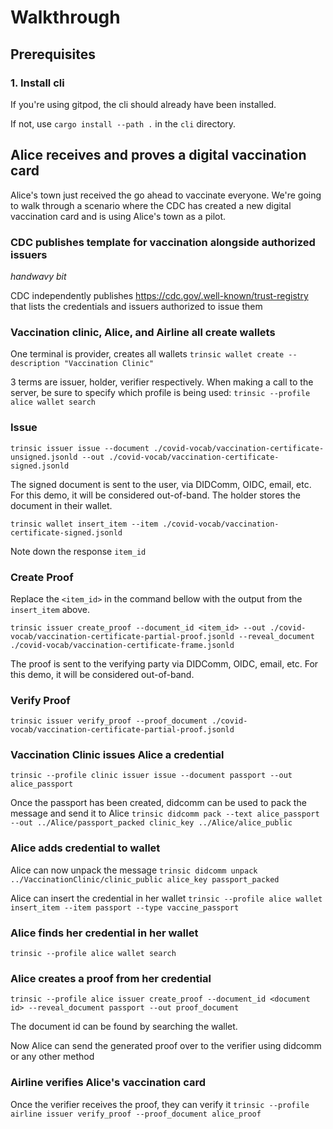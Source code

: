 # Walkthrough
## Prerequisites
### 1. Install cli
If you're using gitpod, the cli should already have been installed. 

If not, use `cargo install --path .` in the `cli` directory.

## Alice receives and proves a digital vaccination card
Alice's town just received the go ahead to vaccinate everyone. We're going to walk through
a scenario where the CDC has created a new digital vaccination card and is using Alice's town as a pilot.

### CDC publishes template for vaccination alongside authorized issuers
_handwavy bit_

CDC independently publishes https://cdc.gov/.well-known/trust-registry that lists the credentials and issuers authorized to issue them

### Vaccination clinic, Alice, and Airline all create wallets
One terminal is provider, creates all wallets
`trinsic wallet create --description "Vaccination Clinic"`

3 terms are issuer, holder, verifier respectively. When making a call to the server, be sure to specify which profile is being used: 
`trinsic --profile alice wallet search`
### Issue

```
trinsic issuer issue --document ./covid-vocab/vaccination-certificate-unsigned.jsonld --out ./covid-vocab/vaccination-certificate-signed.jsonld
```

The signed document is sent to the user, via DIDComm, OIDC, email, etc. For this demo, it will be considered out-of-band.
The holder stores the document in their wallet.

```
trinsic wallet insert_item --item ./covid-vocab/vaccination-certificate-signed.jsonld
```

Note down the response `item_id`

### Create Proof

Replace the `<item_id>` in the command bellow with the output from the `insert_item` above.

```
trinsic issuer create_proof --document_id <item_id> --out ./covid-vocab/vaccination-certificate-partial-proof.jsonld --reveal_document ./covid-vocab/vaccination-certificate-frame.jsonld
```

The proof is sent to the verifying party via DIDComm, OIDC, email, etc. For this demo, it will be considered out-of-band.

### Verify Proof

```
trinsic issuer verify_proof --proof_document ./covid-vocab/vaccination-certificate-partial-proof.jsonld
```



### Vaccination Clinic issues Alice a credential
`trinsic --profile clinic issuer issue --document passport --out alice_passport`

Once the passport has been created, didcomm can be used to pack the message and send it to Alice
`trinsic didcomm pack --text alice_passport --out ../Alice/passport_packed clinic_key ../Alice/alice_public`

### Alice adds credential to wallet
Alice can now unpack the message
`trinsic didcomm unpack ../VaccinationClinic/clinic_public alice_key passport_packed`

Alice can insert the credential in her wallet
`trinsic --profile alice wallet insert_item --item passport --type vaccine_passport`

### Alice finds her credential in her wallet
`trinsic --profile alice wallet search`

### Alice creates a proof from her credential
`trinsic --profile alice issuer create_proof --document_id <document id> --reveal_document passport --out proof_document`

The document id can be found by searching the wallet.

Now Alice can send the generated proof over to the verifier using didcomm or any other method

### Airline verifies Alice's vaccination card
Once the verifier receives the proof, they can verify it
`trinsic --profile airline issuer verify_proof --proof_document alice_proof`